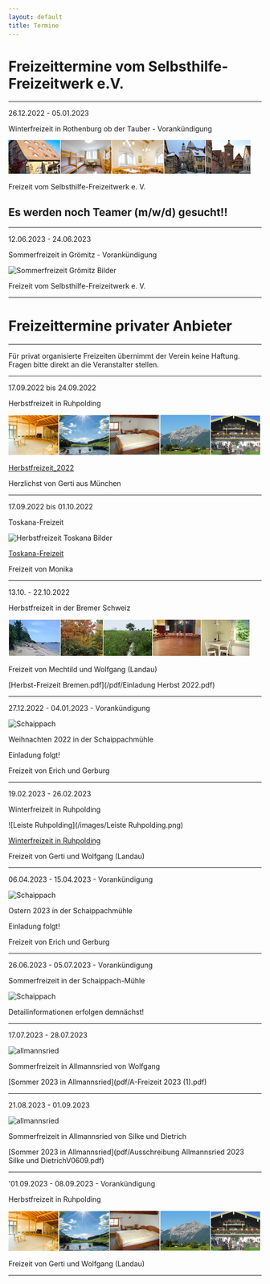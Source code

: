 ```yaml
---
layout: default
title: Termine
---
```

# Freizeittermine vom Selbsthilfe-Freizeitwerk e.V.

--------------------------------------------------------------------------------------------------

26.12.2022 - 05.01.2023

Winterfreizeit in Rothenburg ob der Tauber - Vorankündigung 

![Rothenburg op der Tauber](/images/rothenburg.png)

Freizeit vom Selbsthilfe-Freizeitwerk e. V. 

## Es werden noch Teamer (m/w/d) gesucht!!

--------------------------------------------------------------------------------------------------

12.06.2023 - 24.06.2023 

Sommerfreizeit in Grömitz - Vorankündigung 

![Sommerfreizeit Grömitz Bilder](https://ik.imagekit.io/zcrl68n9dky/tr:oi-leisten@@GR_1.jpeg,ox-0,oy-0,ow-94,oh-68:oi-leisten@@GR_2.jpeg,ox-97,oy-0,ow-94,oh-68:oi-leisten@@GR_3.jpeg,ox-194,oy-0,ow-94,oh-68:oi-leisten@@GR_4.jpeg,ox-291,oy-0,ow-94,oh-68:oi-leisten@@GR_5.jpeg,ox-388,oy-0,ow-94,oh-68/white.jpg)

Freizeit vom Selbsthilfe-Freizeitwerk e. V. 

---------------------------------------------------------------------------------------------------

# Freizeittermine privater Anbieter

---------------------------------------------------------------------------------------------------

Für privat organisierte Freizeiten übernimmt der Verein keine Haftung. Fragen bitte direkt an die Veranstalter stellen.

-----------------------------------------------------------------------------------------------------

17.09.2022 bis 24.09.2022

Herbstfreizeit in Ruhpolding

![ruhpolding](/images/bildleiste_2021.png)

[Herbstfreizeit_2022](pdf/Herbstfreizeit_2022_anonym.pdf)

Herzlichst von Gerti aus München 

---------------------------------------------------------------------------------------------------------

17.09.2022 bis 01.10.2022

Toskana-Freizeit

![Herbstfreizeit Toskana Bilder](https://ik.imagekit.io/zcrl68n9dky/tr:oi-leisten@@TO_1.jpg,ox-0,oy-0,ow-94,oh-68:oi-leisten@@TO_2.jpg,ox-97,oy-0,ow-94,oh-68:oi-leisten@@TO_3.jpg,ox-194,oy-0,ow-94,oh-68:oi-leisten@@TO_4.jpg,ox-291,oy-0,ow-94,oh-68:oi-leisten@@TO_5.png,ox-388,oy-0,ow-94,oh-68/white.jpg)

[Toskana-Freizeit](pdf/Toskana.pdf)

Freizeit von Monika

------------------------------------------------------------------------------------------------------

13.10. - 22.10.2022

Herbstfreizeit in der Bremer Schweiz

![Freizeit Bremen im Herbst](/images/Leiste_Herbst_Bremen.jpg)

Freizeit von Mechtild und Wolfgang (Landau)

[Herbst-Freizeit Bremen.pdf](/pdf/Einladung Herbst 2022.pdf)

------------------------------------------------------------------------------------------------------

27.12.2022 - 04.01.2023 - Vorankündigung

![Schaippach](/images/schaippach.jpeg)

Weihnachten 2022 in der Schaippachmühle

Einladung folgt!

Freizeit von Erich und Gerburg

-----------------------------------------------------------------------------------------------------

19.02.2023 - 26.02.2023 

Winterfreizeit in Ruhpolding

![Leiste Ruhpolding](/images/Leiste Ruhpolding.png)

[Winterfreizeit in Ruhpolding](pdf/Winterfreizeit_2023.pdf)

 Freizeit von Gerti und Wolfgang (Landau) 

------------------------------------------------------------------------------------------------------

06.04.2023 - 15.04.2023 - Vorankündigung

![Schaippach](/images/schaippach.jpeg)

Ostern 2023 in der Schaippachmühle

Einladung folgt!

Freizeit von Erich und Gerburg

------------------------------------------------------------------------------------------------------

26.06.2023 - 05.07.2023 - Vorankündigung

Sommerfreizeit in der Schaippach-Mühle

![Schaippach](/images/schaippach.jpeg)

Detailinformationen erfolgen demnächst!

-----------------------------------------------------------------------------------------------------

17.07.2023 - 28.07.2023 

![allmannsried](/images/allmansried.jpeg)

Sommerfreizeit in Allmannsried von Wolfgang

[Sommer 2023 in Allmannsried](pdf/A-Freizeit 2023 (1).pdf)

------------------------------------------------------------------------------------------------------

21.08.2023 - 01.09.2023 

![allmannsried](/images/allmansried.jpeg)

Sommerfreizeit in Allmannsried von Silke und Dietrich

[Sommer 2023 in Allmannsried](pdf/Ausschreibung Allmannsried 2023 Silke und DietrichV0609.pdf)

------------------------------------------------------------------------------------------------------

'01.09.2023 - 08.09.2023 - Vorankündigung 

Herbstfreizeit in Ruhpolding

![ruhpolding](/images/bildleiste_2021.png)

Freizeit von Gerti und Wolfgang (Landau)

--------------------------------------------------------------------------------------------------------
